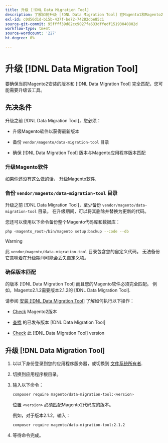 ```yaml
---
title: 升级 [!DNL Data Migration Tool]
description: 了解如何升级 [!DNL Data Migration Tool] 在Magento1和Magento2之间传输数据。
exl-id: c0d56d1d-b15b-437f-be72-74282dbe85c1
source-git-commit: 95ffff39d82cc9027fa633dffedf15193040802d
workflow-type: tm+mt
source-wordcount: '227'
ht-degree: 0%

---
```


# 升级 [!DNL Data Migration Tool]

要确保当前Magento2安装的版本和 [!DNL Data Migration Tool] 完全匹配，您可能需要升级该工具。

## 先决条件

升级之前 [!DNL Data Migration Tool]，您必须：

* 升级Magento软件以获得最新版本

* 备份 `vendor/magento/data-migration-tool` 目录

* 确保 [!DNL Data Migration Tool] 版本与Magento应用程序版本匹配

### 升级Magento软件

如果你还没有这么做的话， [升级Magento软件](../../upgrade/overview.md).

### 备份 `vendor/magento/data-migration-tool` 目录

升级之前 [!DNL Data Migration Tool]，至少备份 `vendor/magento/data-migration-tool` 目录。 在升级期间，可以将其删除并替换为更新的代码。

您还可以使用以下命令备份整个Magento代码库和数据库：

```bash
php <magento_root>/bin/magento setup:backup --code --db
```

>[!WARNING]
>
>此 `vendor/magento/data-migration-tool` 目录包含您的自定义代码。 无法备份它意味着在升级期间可能会丢失自定义项。


### 确保版本匹配

的版本 [!DNL Data Migration Tool] 而且您的Magento软件必须完全匹配。 例如，Magento2.1.2需要版本2.1.2的 [!DNL Data Migration Tool].

请参阅 [安装 [!DNL Data Migration Tool]](install.md) 了解如何执行以下操作：

* [Check](install.md#check-your-version) Magento2版本

* [查找](install.md#find-released-versions-of-data-migration-tool) 的已发布版本 [!DNL Data Migration Tool]

* [Check](install.md#check-version-of-installed-data-migration-tool) 此 [!DNL Data Migration Tool] version

## 升级 [!DNL Data Migration Tool]

1. 以以下身份登录到您的应用程序服务器，或切换到 [文件系统所有者](../../installation/prerequisites/file-system/overview.md).
1. 切换到应用程序根目录。
1. 输入以下命令：

   ```bash
   composer require magento/data-migration-tool:<version>
   ```

   位置 `<version>` 必须匹配Magento2代码库的版本。

   例如，对于版本2.1.2，输入：

   ```bash
   composer require magento/data-migration-tool:2.1.2
   ```

1. 等待命令完成。
